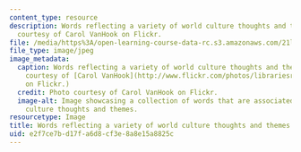 ```yaml
---
content_type: resource
description: Words reflecting a variety of world culture thoughts and themes. Photo
  courtesy of Carol VanHook on Flickr.
file: /media/https%3A/open-learning-course-data-rc.s3.amazonaws.com/21l-002x-foundations-of-world-culture-ii-world-literatures-and-texts-spring-2012/e2f7ce7bd17fa6d8cf3e8a8e15a8825c_21l-002xs12.jpg
file_type: image/jpeg
image_metadata:
  caption: Words reflecting a variety of world culture thoughts and themes. (Photo
    courtesy of [Carol VanHook](http://www.flickr.com/photos/librariesrock/4105799665/)
    on Flickr.)
  credit: Photo courtesy of Carol VanHook on Flickr.
  image-alt: Image showcasing a collection of words that are associated with world
    culture thoughts and themes.
resourcetype: Image
title: Words reflecting a variety of world culture thoughts and themes
uid: e2f7ce7b-d17f-a6d8-cf3e-8a8e15a8825c
---
```

